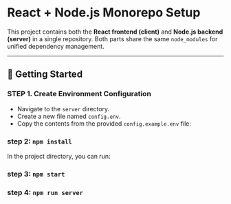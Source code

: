 # React + Node.js Monorepo Setup

This project contains both the **React frontend (client)** and **Node.js backend (server)** in a single repository. Both parts share the same `node_modules` for unified dependency management.

---

## 🚀 Getting Started

### STEP 1. Create Environment Configuration

- Navigate to the `server` directory.
- Create a new file named `config.env`.
- Copy the contents from the provided `config.example.env` file:


### step 2: `npm install`

In the project directory, you can run:

### step 3: `npm start`

### step 4: `npm run server`
                    
